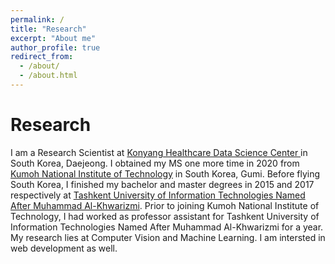 ```yaml
---
permalink: /
title: "Research"
excerpt: "About me"
author_profile: true
redirect_from: 
  - /about/
  - /about.html
---
```


Research
======
I am a Research Scientist at [Konyang Healthcare Data Science Center ](https://www.kyuh.ac.kr/hdc/) in South Korea, Daejeong. I obtained my MS one more time in 2020 from [Kumoh National Institute of Technology](https://eng.kumoh.ac.kr/eng/index.do) in South Korea, Gumi.  Before flying South Korea, I finished my bachelor  and master degrees in 2015 and 2017 respectively at [Tashkent University of Information Technologies Named After Muhammad Al-Khwarizmi](https://tuit.uz/en). Prior to joining Kumoh National Institute of Technology, I had worked as professor assistant for Tashkent University of Information Technologies Named After Muhammad Al-Khwarizmi for a year. My research lies at Computer Vision and Machine Learning. I am intersted in web development as well.